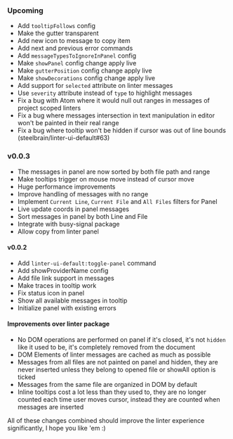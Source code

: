 ### Upcoming

- Add `tooltipFollows` config
- Make the gutter transparent
- Add new icon to message to copy item
- Add next and previous error commands
- Add `messageTypesToIgnoreInPanel` config
- Make `showPanel` config change apply live
- Make `gutterPosition` config change apply live
- Make `showDecorations` config change apply live
- Add support for `selected` attribute on linter messages
- Use `severity` attribute instead of `type` to highlight messages
- Fix a bug with Atom where it would null out ranges in messages of project scoped linters
- Fix a bug where messages intersection in text manipulation in editor won't be painted in their real range
- Fix a bug where tooltip won't be hidden if cursor was out of line bounds (steelbrain/linter-ui-default#63)

### v0.0.3

- The messages in panel are now sorted by both file path and range
- Make tooltips trigger on mouse move instead of cursor move
- Huge performance improvements
- Improve handling of messages with no range
- Implement `Current Line`, `Current File` and `All Files` filters for Panel
- Live update coords in panel messages
- Sort messages in panel by both Line and File
- Integrate with busy-signal package
- Allow copy from linter panel

#### v0.0.2

- Add `linter-ui-default:toggle-panel` command
- Add showProviderName config
- Add file link support in messages
- Make traces in tooltip work
- Fix status icon in panel
- Show all available messages in tooltip
- Initialize panel with existing errors

#### Improvements over linter package
 - No DOM operations are performed on panel if it's closed, it's not `hidden` like it used to be, it's completely removed from the document
 - DOM Elements of linter messages are cached as much as possible
 - Messages from all files are not painted on panel and hidden, they are never inserted unless they belong to opened file or showAll option is ticked
 - Messages from the same file are organized in DOM by default
 - Inline tooltips cost a lot less than they used to, they are no longer counted each time user moves cursor, instead they are counted when messages are inserted

All of these changes combined should improve the linter experience significantly, I hope you like 'em :)

